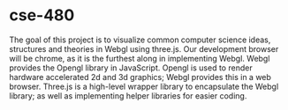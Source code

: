 cse-480
=======

The goal of this project is to visualize common computer science ideas, structures and theories in Webgl using three.js. Our development browser will be chrome, as it is the furthest along in implementing Webgl. Webgl provides the Opengl library in JavaScript. Opengl is used to render hardware accelerated 2d and 3d graphics; Webgl provides this in a web browser. Three.js is a high-level wrapper library to encapsulate the Webgl library; as well as implementing helper libraries for easier coding.



